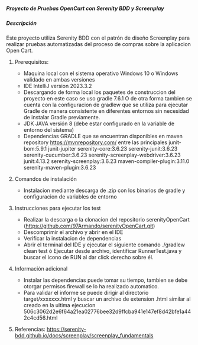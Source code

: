 ##### Proyecto de Pruebas OpenCart con Serenity BDD y Screenplay

##### Descripción
Este proyecto utiliza Serenity BDD con el patrón de diseño Screenplay para
realizar pruebas automatizadas del proceso de compras sobre la aplicacion Open Cart.

1. Prerequisitos:

    - Maquina local con el sistema operativo Windows 10 o Windows validado en ambas versiones
    - IDE IntelliJ version 2023.3.2
    - Descargando de forma local los paquetes de construccion del proyecto en este caso se uso gradle 7.6.1
      O de otra forma tambien se cuenta con la configuracion de gradlew que se utiliza para ejecutar Gradle de manera consistente
      en diferentes entornos sin necesidad de instalar Gradle previamente.
    - JDK JAVA versión 8 (debe estar configurado en la variable de entorno del sistema)
    - Dependencias GRADLE que se encuentran disponibles en maven repository https://mvnrepository.com/ entre las principales
      junit-bom:5.9.1
      junit-jupiter
      serenity-core:3.6.23
      serenity-junit:3.6.23
      serenity-cucumber:3.6.23
      serenity-screenplay-webdriver:3.6.23
      junit:4.13.2
      serenity-screenplay:3.6.23
      maven-compiler-plugin:3.11.0
      serenity-maven-plugin:3.6.23

2. Comandos de instalación

    - Instalacion mediante descarga de .zip con los binarios de gradle y configuracion de variables de entorno

3. Instrucciones para ejecutar los test
   - Realizar la descarga o la clonacion del repositorio serenityOpenCart (https://github.com/97Armando/serenityOpenCart.git)
   - Descomprimir el archivo y abrir en el IDE
   - Verificar la instalacion de dependencias
   - Abrir el terminal del IDE y ejecutar el siguiente comando ./gradlew clean test ó
     Ejecutar desde archivo, identificar RunnerTest.java y buscar el icono de RUN al dar click derecho sobre él.

4. Información adicional
   - Instalar las dependencias puede tomar su tiempo, tambien se debe otorgar permisos firewall se lo ha realizado automatico.
   - Para validar el informe se puede dirigir al directorio target/xxxxxxx.html y buscar un archivo de extension .html 
     similar al creado en la ultima ejecucion 506c3062d2e6f64a21ea02776bee32d9ffcba941e147ef8d42bfe1a442c4cd56.html

5. Referencias:
   https://serenity-bdd.github.io/docs/screenplay/screenplay_fundamentals

    